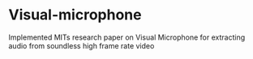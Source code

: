 # Visual-microphone
Implemented MITs research paper on Visual Microphone for extracting audio from soundless high frame rate video
